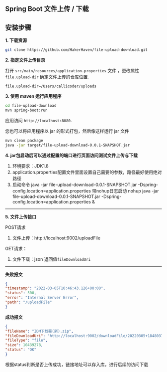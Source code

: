 ## Spring Boot 文件上传 / 下载 

## 安装步骤

**1. 下载资源** 

```bash
git clone https://github.com/HakerHaven/file-upload-download.git
```

**2. 指定文件上传目录**

打开 `src/main/resources/application.properties` 文件 ，更改属性 `file.upload-dir` 确定文件上传的仓库位置.

```
file.upload-dir=/Users/callicoder/uploads
```

**3. 使用 maven 运行应用程序**

```bash
cd file-upload-download
mvn spring-boot:run
```

应用访问 `http://localhost:8080`.

您也可以将应用程序以 jar 的形式打包，然后像这样运行 jar 文件

```bash
mvn clean package
java -jar target/file-upload-download-0.0.1-SNAPSHOT.jar
```

**4. jar包启动后可以通过配置的端口进行页面访问测试文件上传与下载** 

1. 环境要求：JDK1.8
2. application.properties配置文件里面设置自己需要的参数，路径最好使用绝对路径
3. 启动命令
   java -jar file-upload-download-0.0.1-SNAPSHOT.jar -Dspring-config.location=application.properties
   带nohup日志启动
   nohup java -jar file-upload-download-0.0.1-SNAPSHOT.jar -Dspring-config.location=application.properties &

---

**5. 文件上传接口**

 POST请求
   1. 文件上传：http://localhost:9002/uploadFile

 GET请求：
   1. 文件下载：json 返回值`fileDownloadUri`

---

**失败报文**

```json
{
"timestamp": "2022-03-05T10:46:43.126+00:00",
"status": 500,
"error": "Internal Server Error",
"path": "/uploadFile"
}
```

**成功报文**

```json
{
"fileName": "IDM下载器(新).zip",
"fileDownloadUri": "http://localhost:9002/downloadFile/20220305+184803769+IDM下载器(新).zip",
"fileType": "file",
"size": 10439278,
"status": "OK"
}
```

根据status判断是否上传成功，链接地址可以存入库，进行后续的访问下载